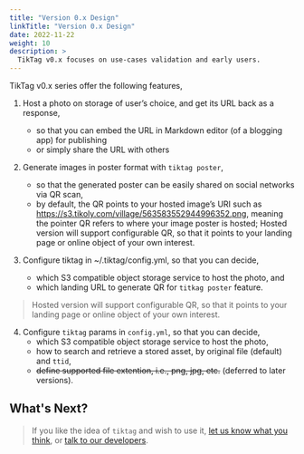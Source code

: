 ```yaml
---
title: "Version 0.x Design"
linkTitle: "Version 0.x Design"
date: 2022-11-22
weight: 10
description: >
  TikTag v0.x focuses on use-cases validation and early users.
---
```


TikTag v0.x series offer the following features,

1. Host a photo on storage of user’s choice, and get its URL back as a response,
    - so that you can embed the URL in Markdown editor (of a blogging app) for publishing
    - or simply share the URL with others

2. Generate images in poster format with `tiktag poster`,
    - so that the generated poster can be easily shared on social networks via QR scan,
    - by default, the QR points to your hosted image’s URI such as https://s3.tikoly.com/village/563583552944996352.png, meaning the pointer QR refers to where your image poster is hosted;
Hosted version will support configurable QR, so that it points to your landing page or online object of your own interest.

3. Configure tiktag in ~/.tiktag/config.yml, so that you can decide,
    - which S3 compatible object storage service to host the photo, and
    - which landing URL to generate QR for `titkag poster` feature.

> Hosted version will support configurable QR, so that it points to your landing page or online object of your own interest.

4. Configure `tiktag` params in `config.yml`, so that you can decide,
    * which S3 compatible object storage service to host the photo,
    * how to search and retrieve a stored asset, by original file (default) and `ttid`,
    * ~~define supported file extention, i.e., png, jpg, etc.~~ (deferred to later versions).

## What's Next?

> If you like the idea of `tiktag` and wish to use it, [let us know what you think](https://github.com/tikoly-com/tiktag/issues), or [talk to our developers](https://join.slack.com/t/tiktag/shared_invite/zt-1kdvg6uwx-xruL~AMhYGgd0QezP66~PA).